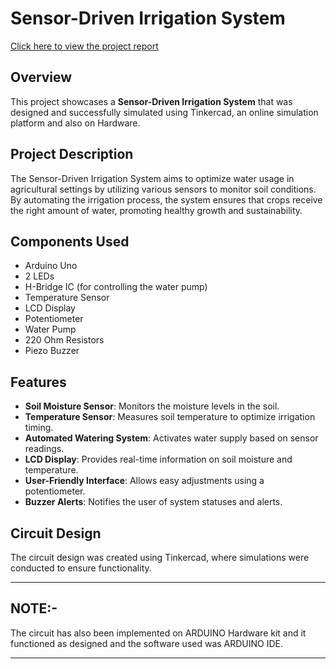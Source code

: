 # Sensor-Driven Irrigation System

[Click here to view the project report](https://github.com/bipriti/Automated-Sensor-Driven-Irrigation-HARDWARE-/blob/main/Automated%20Sensor%20driven%20Irrigation.pdf)

## Overview

This project showcases a **Sensor-Driven Irrigation System** that was designed and successfully simulated using Tinkercad, an online simulation platform and also on Hardware.

## Project Description

The Sensor-Driven Irrigation System aims to optimize water usage in agricultural settings by utilizing various sensors to monitor soil conditions. By automating the irrigation process, the system ensures that crops receive the right amount of water, promoting healthy growth and sustainability.

## Components Used

- Arduino Uno
- 2 LEDs
- H-Bridge IC (for controlling the water pump)
- Temperature Sensor
- LCD Display
- Potentiometer
- Water Pump
- 220 Ohm Resistors
- Piezo Buzzer

## Features

- **Soil Moisture Sensor**: Monitors the moisture levels in the soil.
- **Temperature Sensor**: Measures soil temperature to optimize irrigation timing.
- **Automated Watering System**: Activates water supply based on sensor readings.
- **LCD Display**: Provides real-time information on soil moisture and temperature.
- **User-Friendly Interface**: Allows easy adjustments using a potentiometer.
- **Buzzer Alerts**: Notifies the user of system statuses and alerts.

## Circuit Design

The circuit design was created using Tinkercad, where simulations were conducted to ensure functionality.

---

## NOTE:-
The circuit has also been implemented on ARDUINO Hardware kit and it functioned as designed and the software used was ARDUINO IDE. 

---
